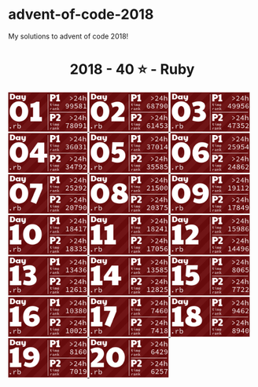 # advent-of-code-2018

My solutions to advent of code 2018!

<!-- AOC TILES BEGIN -->
<h1 align="center">
  2018 - 40 ⭐ - Ruby
</h1>
<a href="12-01-18/main.rb">
  <img src=".aoc_tiles/tiles/2018/01.png" width="161px">
</a>
<a href="12-02-18/main.rb">
  <img src=".aoc_tiles/tiles/2018/02.png" width="161px">
</a>
<a href="12-03-18/main.rb">
  <img src=".aoc_tiles/tiles/2018/03.png" width="161px">
</a>
<a href="12-04-18/main.rb">
  <img src=".aoc_tiles/tiles/2018/04.png" width="161px">
</a>
<a href="12-05-18/main.rb">
  <img src=".aoc_tiles/tiles/2018/05.png" width="161px">
</a>
<a href="12-06-18/main.rb">
  <img src=".aoc_tiles/tiles/2018/06.png" width="161px">
</a>
<a href="12-07-18/main.rb">
  <img src=".aoc_tiles/tiles/2018/07.png" width="161px">
</a>
<a href="12-08-18/main.rb">
  <img src=".aoc_tiles/tiles/2018/08.png" width="161px">
</a>
<a href="12-09-18/main.rb">
  <img src=".aoc_tiles/tiles/2018/09.png" width="161px">
</a>
<a href="12-10-18/main.rb">
  <img src=".aoc_tiles/tiles/2018/10.png" width="161px">
</a>
<a href="12-11-18/main.rb">
  <img src=".aoc_tiles/tiles/2018/11.png" width="161px">
</a>
<a href="12-12-18/main.rb">
  <img src=".aoc_tiles/tiles/2018/12.png" width="161px">
</a>
<a href="12-13-18/main.rb">
  <img src=".aoc_tiles/tiles/2018/13.png" width="161px">
</a>
<a href="12-14-18/main.rb">
  <img src=".aoc_tiles/tiles/2018/14.png" width="161px">
</a>
<a href="12-15-18/main.rb">
  <img src=".aoc_tiles/tiles/2018/15.png" width="161px">
</a>
<a href="12-16-18/main.rb">
  <img src=".aoc_tiles/tiles/2018/16.png" width="161px">
</a>
<a href="12-17-18/main.rb">
  <img src=".aoc_tiles/tiles/2018/17.png" width="161px">
</a>
<a href="12-18-18/main.rb">
  <img src=".aoc_tiles/tiles/2018/18.png" width="161px">
</a>
<a href="12-19-18/main.rb">
  <img src=".aoc_tiles/tiles/2018/19.png" width="161px">
</a>
<a href="12-20-18/main.rb">
  <img src=".aoc_tiles/tiles/2018/20.png" width="161px">
</a>
<!-- AOC TILES END -->
